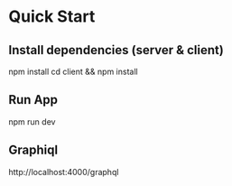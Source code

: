 
# Quick Start

## Install dependencies (server & client)
npm install
cd client && npm install

## Run App 
npm run dev

## Graphiql 
http://localhost:4000/graphql
